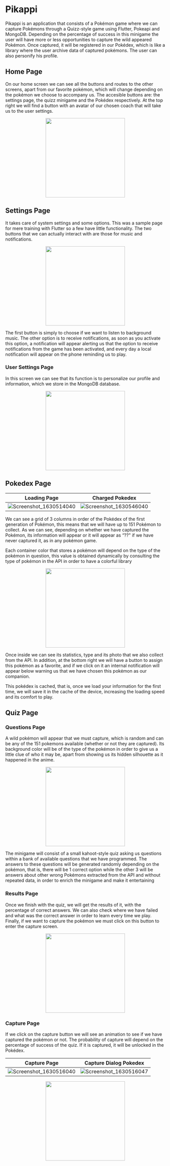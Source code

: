 # Pikappi

Pikappi is an application that consists of a Pokémon game where we can capture Pokémons through a Quizz-style game using Flutter, Pokeapi and MongoDB. Depending on the percentage of success in this minigame the user will have more or less opportunities to capture the wild appeared Pokémon. Once captured, it will be registered in our Pokédex, which is like a library where the user archive data of captured pokémons. The user can also personify his profile.

## Home Page
On our home screen we can see all the buttons and routes to the other screens, apart from our favorite pokémon, which will change depending on the pokémon we choose to accompany us. The accesible buttons are: the settings page, the quizz minigame and the Pokédex respectively. At the top right we will find a button with an avatar of our chosen coach that will take us to the user settings.

<p align="center">
<img src="https://user-images.githubusercontent.com/46267014/131714509-584a9d17-f156-4607-931b-f65f5a245851.png" width="250">
</p>

## Settings Page
It takes care of system settings and some options. This was a sample page for mere training with Flutter so a few have little functionality. The two buttons that we can actually interact with are those for music and notifications.

<p align="center">
<img src="https://user-images.githubusercontent.com/46267014/131714536-be4181fa-533d-4620-904c-6cfe903d3bed.png" width="250">
</p>

The first button is simply to choose if we want to listen to background music. The other option is to receive notifications, as soon as you activate this option, a notification will appear alerting us that the option to receive notifications from the game has been activated, and every day a local notification will appear on the phone reminding us to play.

### User Settings Page
In this screen we can see that its function is to personalize our profile and information, which we store in the MongoDB database.

<p align="center">
<img src="https://user-images.githubusercontent.com/46267014/131714557-e97be959-8e65-4591-a05a-1327f4275fca.png" width="250">
</p>

## Pokedex Page

Loading Page            |  Charged Pokedex
:-------------------------:|:-------------------------:
![Screenshot_1630514040](https://user-images.githubusercontent.com/46267014/131714618-7eb1e6b7-924e-47fb-ab58-54d2cc515224.png)  |  ![Screenshot_1630546040](https://user-images.githubusercontent.com/46267014/131714628-61b825e5-5075-4991-be74-22f262513809.png)

We can see a grid of 3 columns in order of the Pokédex of the first generation of Pokémon, this means that we will have up to 151 Pokémon to collect. As we can see, depending on whether we have captured the Pokémon, its information will appear or it will appear as “??" if we have never captured it, as in any pokémon game.

Each container color that stores a pokémon will depend on the type of the pokémon in question, this value is obtained dynamically by consulting the type of pokémon in the API in order to have a colorful library

<p align="center">
<img src="https://user-images.githubusercontent.com/46267014/131714646-c709c213-22d8-4222-9481-fae784761100.png" width="250">
</p>

Once inside we can see its statistics, type and its photo that we also collect from the API. In addition, at the bottom right we will have a button to assign this pokémon as a favorite, and if we click on it an internal notification will appear below warning us that we have chosen this pokémon as our companion.

This pokédex is cached, that is, once we load your information for the first time, we will save it in the cache of the device, increasing the loading speed and its comfort to play.

## Quiz Page
### Questions Page
A wild pokémon will appear that we must capture, which is random and can be any of the 151 pokemons available (whether or not they are captured). Its background color will be of the type of the pokémon in order to give us a little clue of who it may be, apart from showing us its hidden silhouette as it happened in the anime.

<p align="center">
<img src="https://user-images.githubusercontent.com/46267014/131714676-02f4959e-549d-4ecc-8187-c7fbf8892e2b.png" width="250">
</p>

The minigame will consist of a small kahoot-style quiz asking us questions within a bank of available questions that we have programmed. The answers to these questions will be generated randomly depending on the pokémon, that is, there will be 1 correct option while the other 3 will be answers about other wrong Pokémons extracted from the API and without repeated data, in order to enrich the minigame and make it entertaining

### Results Page
Once we finish with the quiz, we will get the results of it, with the percentage of correct answers. We can also check where we have failed and what was the correct answer in order to learn every time we play. Finally, if we want to capture the pokémon we must click on this button to enter the capture screen.

<p align="center">
<img src="https://user-images.githubusercontent.com/46267014/131714702-dbf96825-ca7c-472c-b700-7f23f373ad53.png" width="250">
</p>

### Capture Page
If we click on the capture button we will see an animation to see if we have captured the pokémon or not. The probability of capture will depend on the percentage of success of the quiz. If it is captured, it will be unlocked in the Pokédex.

Capture Page            |  Capture Dialog Pokedex 
:-------------------------:|:-------------------------:
![Screenshot_1630516040](https://user-images.githubusercontent.com/46267014/131714706-6473759d-849d-4988-bbce-02e30a711464.png)  |  ![Screenshot_1630516047](https://user-images.githubusercontent.com/46267014/131714712-d1ad1d1f-8bf3-4e7c-8ad8-7d285d8fecc5.png)

<p align="center">
<img src="https://user-images.githubusercontent.com/46267014/131714718-fa361f52-678f-45b6-88f7-0e55306401d6.png" width="250">
</p>

